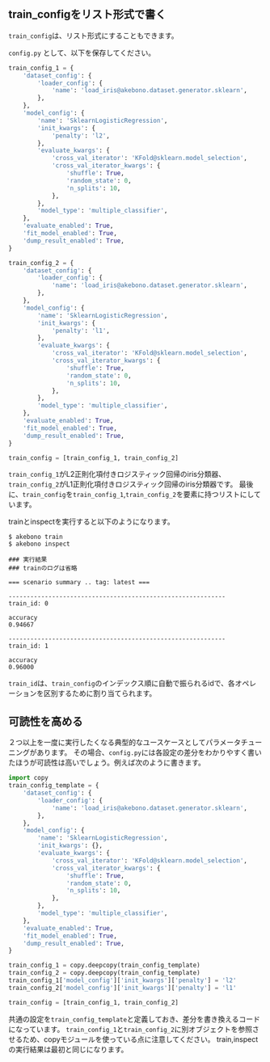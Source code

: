 ## train_configをリスト形式で書く

`train_config`は、リスト形式にすることもできます。

`config.py` として、以下を保存してください。

```python
train_config_1 = {
    'dataset_config': {
        'loader_config': {
            'name': 'load_iris@akebono.dataset.generator.sklearn',
        },
    },
    'model_config': {
        'name': 'SklearnLogisticRegression',
        'init_kwargs': {
            'penalty': 'l2',
        },
        'evaluate_kwargs': {
            'cross_val_iterator': 'KFold@sklearn.model_selection',
            'cross_val_iterator_kwargs': {
                'shuffle': True,
                'random_state': 0,
                'n_splits': 10,
            },
        },
        'model_type': 'multiple_classifier',
    },
    'evaluate_enabled': True,
    'fit_model_enabled': True,
    'dump_result_enabled': True,
}

train_config_2 = {
    'dataset_config': {
        'loader_config': {
            'name': 'load_iris@akebono.dataset.generator.sklearn',
        },
    },
    'model_config': {
        'name': 'SklearnLogisticRegression',
        'init_kwargs': {
            'penalty': 'l1',
        },
        'evaluate_kwargs': {
            'cross_val_iterator': 'KFold@sklearn.model_selection',
            'cross_val_iterator_kwargs': {
                'shuffle': True,
                'random_state': 0,
                'n_splits': 10,
            },
        },
        'model_type': 'multiple_classifier',
    },
    'evaluate_enabled': True,
    'fit_model_enabled': True,
    'dump_result_enabled': True,
}

train_config = [train_config_1, train_config_2]
```


`train_config_1`がL2正則化項付きロジスティック回帰のiris分類器、`train_config_2`がL1正則化項付きロジスティック回帰のiris分類器です。
最後に、`train_config`を`train_config_1`,`train_config_2`を要素に持つリストにしています。

trainとinspectを実行すると以下のようになります。

```
$ akebono train
$ akebono inspect

### 実行結果
### trainのログは省略

=== scenario summary .. tag: latest ===

------------------------------------------------------------
train_id: 0

accuracy
0.94667 

------------------------------------------------------------
train_id: 1

accuracy
0.96000
```

`train_id`は、`train_config`のインデックス順に自動で振られるidで、各オペレーションを区別するために割り当てられます。

## 可読性を高める

２つ以上を一度に実行したくなる典型的なユースケースとしてパラメータチューニングがあります。
その場合、`config.py`には各設定の差分をわかりやすく書いたほうが可読性は高いでしょう。例えば次のように書きます。

```python
import copy
train_config_template = { 
    'dataset_config': {
        'loader_config': {
            'name': 'load_iris@akebono.dataset.generator.sklearn',
        },  
    },  
    'model_config': {
        'name': 'SklearnLogisticRegression',
        'init_kwargs': {},
        'evaluate_kwargs': {
            'cross_val_iterator': 'KFold@sklearn.model_selection',
            'cross_val_iterator_kwargs': {
                'shuffle': True,
                'random_state': 0,
                'n_splits': 10,
            },  
        },  
        'model_type': 'multiple_classifier',
    },  
    'evaluate_enabled': True,
    'fit_model_enabled': True,
    'dump_result_enabled': True,
}

train_config_1 = copy.deepcopy(train_config_template)
train_config_2 = copy.deepcopy(train_config_template)
train_config_1['model_config']['init_kwargs']['penalty'] = 'l2'
train_config_2['model_config']['init_kwargs']['penalty'] = 'l1'

train_config = [train_config_1, train_config_2]
```

共通の設定を`train_config_template`と定義しておき、差分を書き換えるコードになっています。
`train_config_1`と`train_config_2`に別オブジェクトを参照させるため、copyモジュールを使っている点に注意してください。
train,inspectの実行結果は最初と同じになります。

